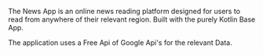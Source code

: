 The News App is an online news reading platform designed for users to read from anywhere of their relevant region. Built with the purely Kotlin Base App.

The application uses a Free Api of Google Api's for the relevant Data.
